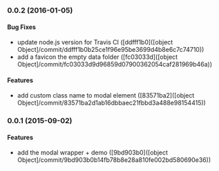 ### 0.0.2 (2016-01-05)


#### Bug Fixes

* update node.js version for Travis CI ([ddfff1b0]([object Object]/commit/ddfff1b0b25ce1f96e95be3699d4b8e6c7c74710))
* add a favicon the empty data folder ([fc03033d]([object Object]/commit/fc03033d9d96859d07900362054caf281969b46a))


#### Features

* add custom class name to modal element ([83571ba2]([object Object]/commit/83571ba2d1ab16dbbaec21fbbd3a488e98154415))


### 0.0.1 (2015-09-02)


#### Features

* add the modal wrapper + demo ([9bd903b0]([object Object]/commit/9bd903b0b14fb78b8e28a810fe002bd580690e36))


